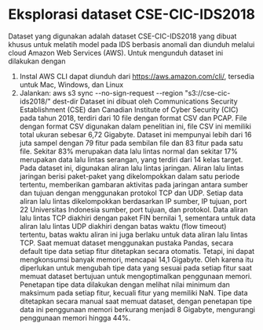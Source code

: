 # Eksplorasi dataset CSE-CIC-IDS2018
Dataset yang digunakan adalah dataset CSE-CIC-IDS2018 yang dibuat khusus untuk melatih model pada IDS berbasis anomali dan diunduh melalui cloud Amazon Web Services (AWS).
Untuk mengunduh dataset ini dilakukan dengan
1. Instal AWS CLI dapat diunduh dari https://aws.amazon.com/cli/, tersedia untuk Mac, Windows, dan Linux 
2. Jalankan: aws s3 sync --no-sign-request --region <your-region> "s3://cse-cic-ids2018/" dest-dir 
Dataset ini dibuat oleh Communications Security Establishment (CSE) dan Canadian Institute of Cyber Security (CIC) pada tahun 2018, terdiri dari 10 file dengan format CSV dan PCAP. File dengan format CSV digunakan dalam penelitian ini, file CSV ini memiliki total ukuran sebesar 6,72 Gigabyte. Dataset ini mempunyai lebih dari 16 juta sampel dengan 79 fitur pada sembilan file dan 83 fitur pada satu file. Sekitar 83% merupakan data lalu lintas normal dan sekitar 17% merupakan data lalu lintas serangan, yang terdiri dari 14 kelas target. Pada dataset ini, digunakan aliran lalu lintas jaringan. Aliran lalu lintas jaringan berisi paket-paket yang dikelompokkan dalam satu periode tertentu, memberikan gambaran aktivitas pada jaringan antara sumber dan tujuan dengan menggunakan protokol TCP dan UDP. Setiap data aliran lalu lintas dikelompokkan berdasarkan IP sumber, IP tujuan, port 22 Universitas Indonesia sumber, port tujuan, dan protokol. Data aliran lalu lintas TCP diakhiri dengan paket FIN bernilai 1, sementara untuk data aliran lalu lintas UDP diakhiri dengan batas waktu (flow timeout) tertentu, batas waktu aliran ini juga berlaku untuk data aliran lalu lintas TCP. Saat memuat dataset menggunakan pustaka Pandas, secara default tipe data setiap fitur ditetapkan secara otomatis. Tetapi, ini dapat mengkonsumsi banyak memori, mencapai 14,1 Gigabyte. Oleh karena itu diperlukan untuk mengubah tipe data yang sesuai pada setiap fitur saat memuat dataset bertujuan untuk mengoptimalkan penggunaan memori. Penetapan tipe data dilakukan dengan melihat nilai minimum dan maksimum pada setiap fitur, kecuali fitur yang memiliki NaN. Tipe data ditetapkan secara manual saat memuat dataset, dengan penetapan tipe data ini penggunaan memori berkurang menjadi 8 Gigabyte, mengurangi penggunaan memori hingga 44%.
